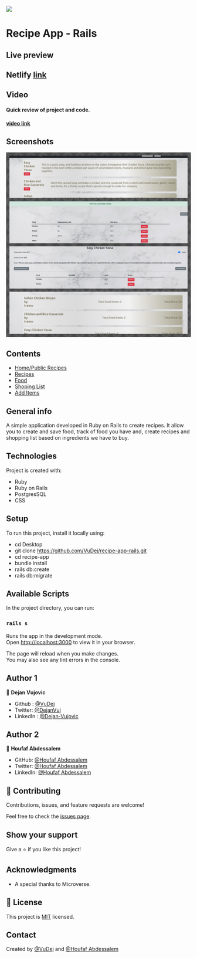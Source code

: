 ![](https://img.shields.io/badge/Microverse-blueviolet)

# Recipe App - Rails

## Live preview
  ## Netlify [link](https://morning-beyond-92854.herokuapp.com/)

##  Video

#### Quick review of project and  code.
#### [video link](https://drive.google.com/file/d/16cPBUSR1QRhIY9MgrYBN_jzgyt7Q427W/view?usp=sharing)


## Screenshots
![Example screenshot](app/assets/images/screenshot.jpg)

## Contents
* [Home/Public Recipes](#home)
* [Recipes](#missions)
* [Food](#food)
* [Shoping List](#shoping-list)
* [Add Items](#add-items)



## General info
 A simple application developed in Ruby on Rails to create recipes. It allow you to create and save food, track of food you have and, create recipes and  shopping list based on ingredients we have to buy. 

 ## Technologies
Project is created with:
* Ruby
* Ruby on Rails
* PostgresSQL
* CSS

## Setup
To run this project, install it locally using:
- cd Desktop
- git clone https://github.com/VuDej/recipe-app-rails.git
- cd recipe-app
- bundle install
- rails db:create
- rails db:migrate

## Available Scripts

In the project directory, you can run:

### `rails s`

Runs the app in the development mode.\
Open [http://localhost:3000](http://localhost:3000) to view it in your browser.

The page will reload when you make changes.\
You may also see any lint errors in the console.

## Author 1

👤 **Dejan Vujovic**

- Github : [@VuDej](https://github.com/VuDej)
- Twitter: [@DejanVuj](https://twitter.com/DejanVuj)
- LinkedIn : [@Dejan-Vujovic](https://www.linkedin.com/in/dejan-vujovic-5a0672225/)

## Author 2


👤 **Houfaf Abdessalem**

- GitHub: [@Houfaf Abdessalem](https://github.com/abdessalem1998)
- Twitter: [@Houfaf Abdessalem](https://twitter.com/HAbdssalem)
- LinkedIn: [@Houfaf Abdessalem](https://www.linkedin.com/in/houfafabdessalem/)


## 🤝 Contributing

Contributions, issues, and feature requests are welcome!

Feel free to check the [issues page](https://github.com/VuDej/recipe-app-rails/issues/1).

## Show your support

Give a ⭐️ if you like this project!

## Acknowledgments

- A special thanks to Microverse.

## 📝 License

This project is [MIT](LICENSE) licensed.

## Contact
Created by [@VuDej](https://github.com/VuDej) and [@Houfaf Abdessalem](https://github.com/abdessalem1998)
